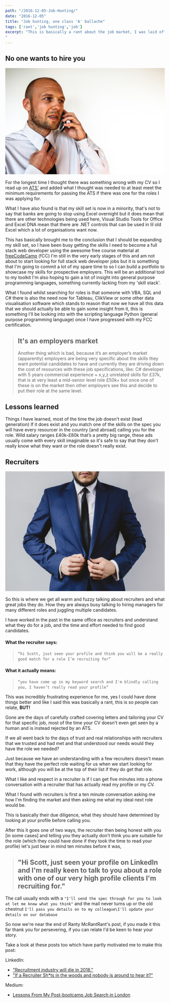 ```yaml
---
path: "/2016-12-05-Job-Hunting/"
date: "2016-12-05"
title: "Job hunting, one class 'A' ballache"
tags: ['rant','job hunting','job']
excerpt: "This is basically a rant about the job market, I was laid off back in August, this is a terrible time of year to be looking for work, everyone is on holiday so things are generally pretty slow so when this happened to me I did the same and went on holiday for the end of August and first week of September. Coming back from holiday I found that things were still pretty slow with the occasional phone call about roles that were not really suited to my skill set. It was at this point that I began to struggle and stress about ever being employed again.
"
---
```


## No one wants to hire you

![stress-office](./stress-office.jpg)

For the longest time I thought there was something wrong with my CV so I read up
on [ATS'](https://lmgtfy.com/?q=what+is+an+ats) and added what I thought was
needed to at least meet the minimum requirements for passing the ATS if there
was one for the roles I was applying for.

What I have also found is that my skill set is now in a minority, that's not to
say that banks are going to stop using Excel overnight but it does mean that
there are other technologies being used here, Visual Studio Tools for Office and
Excel DNA mean that there are .NET controls that can be used in lil old Excel
which a lot of organisations want now.

This has basically brought me to the conclusion that I should be expanding my
skill set, so I have been busy getting the skills I need to become a full stack
web developer using the awesome free course material at
[freeCodeCamp](https://www.freecodecamp.com) (fCC) I'm still in the very early
stages of this and am not about to start looking for full stack web developer
jobs but it is something that I'm going to commit a lot of my spare time to so I
can build a portfolio to showcase my skills for prospective employers. This will
be an additional tool to my toolkit I'm also hoping to gain a lot of insight
into general purpose programming languages, something currently lacking from my
'skill stack'.

What I found whilst searching for roles is that someone with VBA, SQL and C#
there is also the need now for Tableau, ClikView or some other data
visualisation software which stands to reason that now we have all this data
that we should actually be able to gain some insight from it, this is something
I'll be looking into with the scripting language Python (general purpose
programming language) once I have progressed with my FCC certification.

> ## It's an employers market
>
> Another thing which is bad, because it’s an employer’s market (apparently)
> employers are being very specific about the skills they want potential
> candidates to have and currently they are driving down the cost of resources
> with these job specifications, like: C# developer with 5 years commercial
> experience + x,y,z unrelated skills for £37k, that is at very least a
> mid-senior level role £50k+ but once one of these is on the market then other
> employers see this and decide to put their role at the same level.

## Lessons learned

Things I have learned, most of the time the job doesn't exist (lead generation)
If it does exist and you match one of the skills on the spec you will have every
resourcer in the country [and abroad] calling you for the role. Wild salary
ranges £40k-£80k that’s a pretty big range, these ads usually come with every
skill imaginable so it's safe to say that they don't really know what they want
or the role doesn't really exist.

## Recruiters

![shady-recruiter-middle-man](./shady-recruiter-middle-man.jpg)

So this is where we get all warm and fuzzy talking about recruiters and what
great jobs they do. How they are always busy talking to hiring managers for many
different roles and juggling multiple candidates.

I have worked in the past in the same office as recruiters and understand what
they do for a job, and the time and effort needed to find good candidates.

#### What the recruiter says:

> `“hi Scott, just seen your profile and think you will be a really good match for a role I’m recruiting for”`

#### What it actually means:

> `“you have come up in my keyword search and I'm blindly calling you, I haven’t really read your profile”`

This was incredibly frustrating experience for me, yes I could have done things
better and like I said this was basically a rant, this is so people can relate,
**BUT!**

Gone are the days of carefully crafted covering letters and tailoring your CV
for that specific job, most of the time your CV doesn't even get seen by a human
and is instead rejected by an ATS.

If we all went back to the days of trust and real relationships with recruiters
that we trusted and had met and that understood our needs would they have the
role we needed?

Just because we have an understanding with a few recruiters doesn't mean that
they have the perfect role waiting for us when we start looking for work,
although you will be at the top of their list if they do get that role.

What I like and respect in a recruiter is if I can get five minutes into a phone
conversation with a recruiter that has actually read my profile or my CV.

What I found with recruiters is first a ten minute conversation asking me how
I'm finding the market and then asking me what my ideal next role would be.

This is basically their due diligence, what they should have determined by
looking at your profile before calling you.

After this it goes one of two ways, the recruiter then being honest with you [in
some cases] and telling you they actually don't think you are suitable for the
role (which they could have done if they took the time to read your profile)
let's just bear in mind ten minutes before it was,

> ## "Hi Scott, just seen your profile on LinkedIn and I'm really keen to talk to you about a role with one of our very high profile clients I'm recruiting for."

The call usually ends with a
`"I'll send the spec through for you to look at let me know what you think"` and
the mail never turns up or the old chestnut
`I'll pass you details on to my colleague\I'll update your details on our database`

So now we're near the end of Ranty McRantRant's post, if you made it this far
thank you for persevering, if you can relate I'd be keen to hear your story.

Take a look at these posts too which have partly motivated me to make this post:

LinkedIn:

* ["Recruitment industry will die in 2018."](https://www.linkedin.com/pulse/recruitment-industry-die-2018-oleg-vishnepolsky)
* ["If a Recruiter Sh\*ts in the woods and nobody is around to hear it?"](https://www.linkedin.com/pulse/recruiter-shts-woods-nobody-around-hear-tim-chattaway)

Medium:

* [Lessons From My Post-bootcamp Job Search in London](https://medium.freecodecamp.com/lessons-from-my-post-bootcamp-job-search-in-london-cb37ea12ec2f#.ckpg5lkpa)
